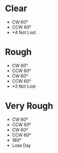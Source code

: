 # Clear
- CW 60°
- CCW 60°
- *4 Not Lost      

# Rough
- CW 60°
- CCW 60°
- CW 60°
- CCW 60°
- *2 Not Lost

# Very Rough
- CW 60°
- CCW 60°
- CW 60°
- CCW 60°
- 180°
- Lose Day